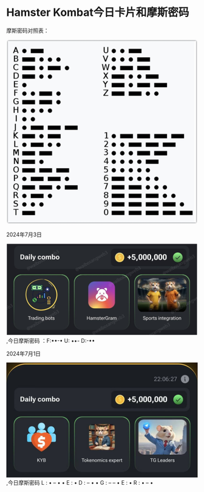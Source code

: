 # Hamster Kombat今日卡片和摩斯密码

摩斯密码对照表：

![](<../../.gitbook/assets/image (456).png>)



2024年7月3日

![](<../../.gitbook/assets/image (453).png>),今日摩斯密码 ：F:••-• U: ••- D:-••

2024年7月1日

![](<../../.gitbook/assets/image (454).png>),今日摩斯密码 L : • – • • E : • D : – • • G : – – • E : • R : • – •

